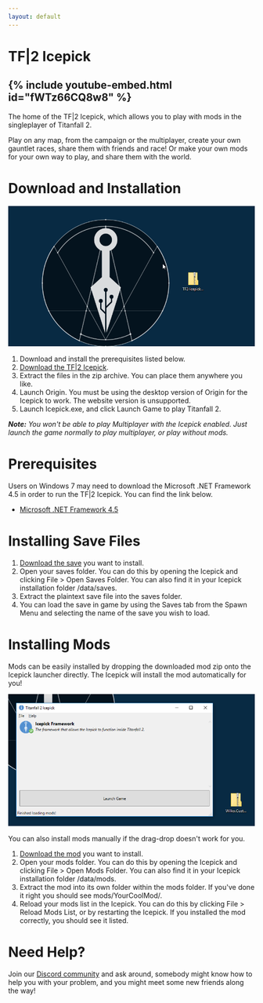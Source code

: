 ```yaml
---
layout: default
---
```


# TF|2 Icepick

{% include youtube-embed.html id="fWTz66CQ8w8" %}
-----

The home of the TF\|2 Icepick, which allows you to play with mods in the singleplayer of Titanfall 2.  

Play on any map, from the campaign or the multiplayer, create your own gauntlet races, share them with friends and race! Or make your own mods for your own way to play, and share them with the world.

# Download and Installation

![Installing the Titanfall 2 Icepick](assets/img/install.gif)

1. Download and install the prerequisites listed below.
2. [Download the TF\|2 Icepick](https://www.moddb.com/games/titanfall-2/downloads/titanfall-2-icepick).
3. Extract the files in the zip archive. You can place them anywhere you like.
4. Launch Origin. You must be using the desktop version of Origin for the Icepick to work. The website version is unsupported.
5. Launch Icepick.exe, and click Launch Game to play Titanfall 2.

_**Note:** You won't be able to play Multiplayer with the Icepick enabled. Just launch the game normally to play multiplayer, or play without mods._

# Prerequisites

Users on Windows 7 may need to download the Microsoft .NET Framework 4.5 in order to run the TF\|2 Icepick. You can find the link below.

- [Microsoft .NET Framework 4.5](https://www.microsoft.com/net/download/thank-you/net452)

# Installing Save Files

1. [Download the save](https://www.moddb.com/games/titanfall-2/downloads) you want to install.
2. Open your saves folder. You can do this by opening the Icepick and clicking File > Open Saves Folder.
You can also find it in your Icepick installation folder /data/saves.
3. Extract the plaintext save file into the saves folder.
4. You can load the save in game by using the Saves tab from the Spawn Menu and selecting the name of the save you wish to load.

# Installing Mods

Mods can be easily installed by dropping the downloaded mod zip onto the Icepick launcher directly. The Icepick will install the mod automatically for you!

![Installing Mods](assets/img/install-mods.gif)

You can also install mods manually if the drag-drop doesn't work for you.

1. [Download the mod](https://www.moddb.com/games/titanfall-2/downloads) you want to install.
2. Open your mods folder. You can do this by opening the Icepick and clicking File > Open Mods Folder.
You can also find it in your Icepick installation folder /data/mods.
3. Extract the mod into its own folder within the mods folder.
If you've done it right you should see mods/YourCoolMod/.
4. Reload your mods list in the Icepick. You can do this by clicking File > Reload Mods List, or by restarting the Icepick.
If you installed the mod correctly, you should see it listed.

# Need Help?

Join our [Discord community](https://discord.gg/7UHZfMX) and ask around, somebody might know how to help you with your problem, and you might meet some new friends along the way!
